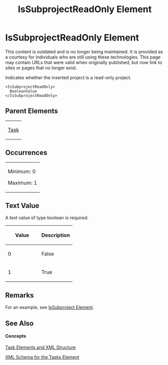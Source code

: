 ﻿---
title: IsSubprojectReadOnly Element
TOCTitle: IsSubprojectReadOnly Element
ms:assetid: 369991db-e724-41f8-898a-b3d517f0cdfa
ms:mtpsurl: https://msdn.microsoft.com/en-us/library/Bb968461(v=office.12)
ms:contentKeyID: 13188153
ms.date: 05/05/2014
mtps_version: v=office.12
f1_keywords:
- IsSubprojectReadOnly element
---

# IsSubprojectReadOnly Element

This content is outdated and is no longer being maintained. It is provided as a courtesy for individuals who are still using these technologies. This page may contain URLs that were valid when originally published, but now link to sites or pages that no longer exist.

Indicates whether the inserted project is a read-only project.

    <IsSubprojectReadOnly>
      BooleanValue
    </IsSubprojectReadOnly>

## Parent Elements

<table>
<colgroup>
<col style="width: 100%" />
</colgroup>
<tbody>
<tr class="odd">
<td><p><a href="bb968487(v=office.12).md">Task</a></p></td>
</tr>
</tbody>
</table>

## Occurrences

<table>
<colgroup>
<col style="width: 100%" />
</colgroup>
<tbody>
<tr class="odd">
<td><p>Minimum: 0</p>
<p>Maximum: 1</p></td>
</tr>
</tbody>
</table>

## Text Value

A text value of type boolean is required.

<table>
<colgroup>
<col style="width: 50%" />
<col style="width: 50%" />
</colgroup>
<thead>
<tr class="header">
<th><p>Value</p></th>
<th><p>Description</p></th>
</tr>
</thead>
<tbody>
<tr class="odd">
<td><p>0</p></td>
<td><p>False</p></td>
</tr>
<tr class="even">
<td><p>1</p></td>
<td><p>True</p></td>
</tr>
</tbody>
</table>

## Remarks

For an example, see [IsSubproject Element](bb968630\(v=office.12\).md).

## See Also

#### Concepts

[Task Elements and XML Structure](bb968475\(v=office.12\).md)

[XML Schema for the Tasks Element](bb968415\(v=office.12\).md)

